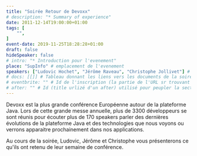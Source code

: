 ```yaml
---
title: "Soirée Retour de Devoxx"
# description: "* Summary of experience"
date: 2011-12-14T19:00:00+01:00
tags: [
    "",
]
event-date: 2019-11-25T18:28:28+01:00
draft: false
hideSpeaker: false
# intro: "* Introduction pour l'evenement"
place: "SupInfo" # emplacement de l'evenement
speakers: ["Ludovic Hochet", "Jérôme Raveau", "Christophe Jollivet"] # Tableau avec les nom des speakers entre " et séparé par des , et doit être identique au titre du speaker enregistré !
# docs: [[]] # Tableau donnant les liens vers les documents de la soirée hors affiche - exemple : [["L'inauguration","http://toursjug.cloud.xwiki.com/xwiki/bin/download/Meetings/20080409/InaugurationToursJUG.pdf"], ["Unitils et Selenium","Unitils-Selenium.pdf"]]
# eventbrite: "" # Id de l'inscription (la partie de l'URL sr trouvant après https://www.eventbrite.fr/e/ )
# after: "" # Id (title urlizé d'un after) utilisé pour peupler la section after d'un evvent (exemple : apside-after-01)
---
```


Devoxx est la plus grande conférence Européenne autour de la plateforme Java. Lors de cette grande messe annuelle, plus de 3300 développeurs se sont réunis pour écouter plus de 170 speakers parler des dernières évolutions de la plateforme Java et des technologies que nous voyons ou verrons apparaitre prochainement dans nos applications.

Au cours de la soirée, Ludovic, Jérôme et Christophe vous présenterons ce qu'ils ont retenu de leur semaine de conférence.
